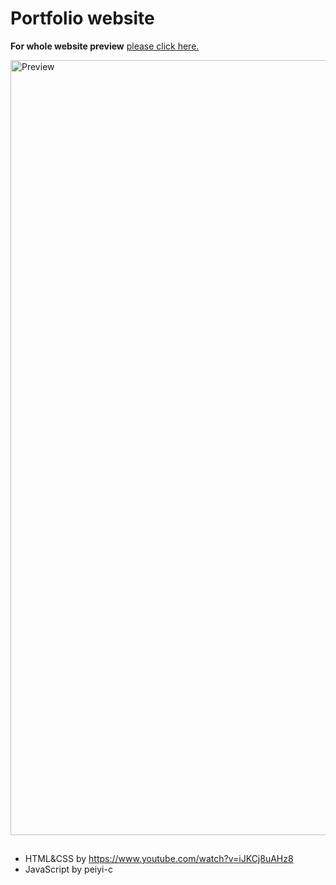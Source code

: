 # Portfolio website

**For whole website preview**
[please click here.](https://peiyi-c.github.io/companyPortfolio_bootstrap/)

<img width="1240" alt="Preview" src="https://github.com/peiyi-c/companyPortfolio_bootstrap/assets/73789013/1eeb4ed9-8c80-4135-b358-94101e7c11ff">

##   

* HTML&CSS by https://www.youtube.com/watch?v=iJKCj8uAHz8
* JavaScript by peiyi-c
